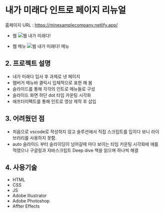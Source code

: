 # 내가 미래다 인트로 페이지 리뉴얼

홈페이지 URL : https://minexamplecompany.netlify.app/

* 웹
![웹 내가 미래다!](https://user-images.githubusercontent.com/89256060/159913404-f0a4bef1-890d-4a50-b448-c5f3d39982ed.JPG)

* 웹 메뉴
![웹 내가 미래다! 메뉴](https://user-images.githubusercontent.com/89256060/159913400-041aa084-15ea-4bdc-a5e4-66ada2879184.JPG)


## 2. 프로젝트 설명

* 내가 미래다 입사 후 과제로 낸 페이지
* 햄버거 메뉴바 클릭시 입체적으로 표현 해 봄
* 슬라이드를 통해 각각의 인트로 메뉴들로 구성
* 슬라이드 화면 하단 dot 타임 카운팅 시각화
* 애프터이펙트를 통해 인트로 영상 제작 후 삽입

## 3. 어려웠던 점
* 처음으로 vscode로 작성하지 않고 솔루션에서 직접 스크립트를 입히다 보니 라이브러리를 사용하지 못함.
* auto 슬라이드 부터 슬라이딩이 넘어갈때 마다 보이는 타임 카운팅 시각화에 애를 먹였으나 구글링과 자바스크립트 Deep dive 책을 읽으며 하나씩 해결

## 4. 사용기술
* HTML
* CSS
* JS
* Adobe Illustrator
* Adobe Photoshop
* Affter Effects


